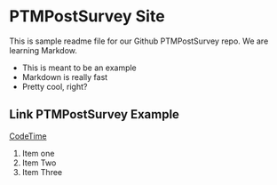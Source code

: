 # PTMPostSurvey Site

This is sample readme file for our Github PTMPostSurvey repo. We are learning Markdow.

* This is meant to be an example
* Markdown is really fast
* Pretty cool, right?

## Link PTMPostSurvey Example
[CodeTime](https://codetime.io)

1. Item one
2. Item Two
3. Item Three